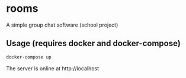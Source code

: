# rooms

A simple group chat software (school project)

## Usage (requires docker and docker-compose)

```sh
docker-compose up
```

The server is online at http://localhost
